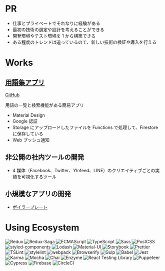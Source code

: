 # PR

- 仕事とプライベートでそれなりに経験がある
- 最初の技術の選定や設計を考えることができる
- 開発環境やテスト環境を 1 から構築できる
- ある程度のトレンドは追っているので、新しい技術の検証や導入を行える

# Works

## [用語集アプリ](https://glossary-kurosame.firebaseapp.com)

[GitHub](https://github.com/kurosame/glossary)

用語の一覧と検索機能がある簡易アプリ

- Material Design
- Google 認証
- Storage にアップロードしたファイルを Functions で処理して、Firestore に保存している
- Web プッシュ通知

## 非公開の社内ツールの開発

- 4 媒体（Facebook、Twitter、YInfeed、LINE）のクリエイティブごとの実績を可視化するツール

## 小規模なアプリの開発

- [ボイラープレート](https://github.com/kurosame/react-boilerplate)

# Using Ecosystem

![Redux](/redux.png 'Redux')
![Redux-Saga](/redux-saga.png 'Redux-Saga')
![ECMAScript](/ecmascript.png 'ECMAScript')
![TypeScript](/typescript.png 'TypeScript')
![Sass](/sass.png 'Sass')
![PostCSS](/postcss.png 'PostCSS')
![styled-components](/styled-components.png 'styled-components')
![Lodash](/lodash.png 'Lodash')
![Material-UI](/material-ui.png 'Material-UI')
![Storybook](/storybook.png 'Storybook')
![Prettier](/prettier.png 'Prettier')
![TSLint](/tslint.png 'TSLint')
![stylelint](/stylelint.png 'stylelint')
![webpack](/webpack.png 'webpack')
![Browserify](/browserify.png 'Browserify')
![Gulp](/gulp.png 'Gulp')
![Babel](/babel.png 'Babel')
![Jest](/jest.png 'Jest')
![Karma](/karma.png 'Karma')
![Mocha](/mocha.png 'Mocha')
![Chai](/chai.png 'Chai')
![Enzyme](/enzyme.png 'Enzyme')
![React Testing Library](/react-testing-library.png 'React Testing Library')
![Puppeteer](/puppeteer.png 'Puppeteer')
![Cypress](/cypress.png 'Cypress')
![Firebase](/firebase.png 'Firebase')
![CircleCI](/circleci.png 'CircleCI')
